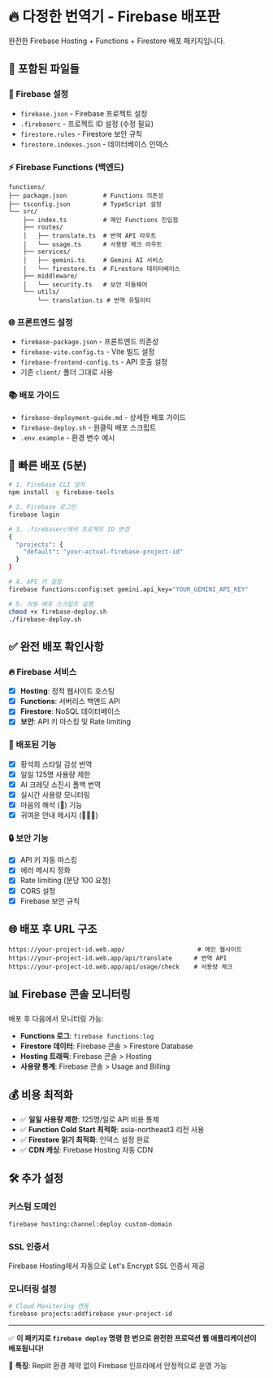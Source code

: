 # 🔥 다정한 번역기 - Firebase 배포판

완전한 Firebase Hosting + Functions + Firestore 배포 패키지입니다.

## 📁 포함된 파일들

### 🔧 Firebase 설정
- `firebase.json` - Firebase 프로젝트 설정
- `.firebaserc` - 프로젝트 ID 설정 (수정 필요)
- `firestore.rules` - Firestore 보안 규칙
- `firestore.indexes.json` - 데이터베이스 인덱스

### ⚡ Firebase Functions (백엔드)
```
functions/
├── package.json          # Functions 의존성
├── tsconfig.json         # TypeScript 설정
└── src/
    ├── index.ts          # 메인 Functions 진입점
    ├── routes/
    │   ├── translate.ts  # 번역 API 라우트
    │   └── usage.ts      # 사용량 체크 라우트
    ├── services/
    │   ├── gemini.ts     # Gemini AI 서비스
    │   └── firestore.ts  # Firestore 데이터베이스
    ├── middleware/
    │   └── security.ts   # 보안 미들웨어
    └── utils/
        └── translation.ts # 번역 유틸리티
```

### 🌐 프론트엔드 설정
- `firebase-package.json` - 프론트엔드 의존성
- `firebase-vite.config.ts` - Vite 빌드 설정
- `firebase-frontend-config.ts` - API 호출 설정
- 기존 `client/` 폴더 그대로 사용

### 📚 배포 가이드
- `firebase-deployment-guide.md` - 상세한 배포 가이드
- `firebase-deploy.sh` - 원클릭 배포 스크립트
- `.env.example` - 환경 변수 예시

## 🚀 빠른 배포 (5분)

```bash
# 1. Firebase CLI 설치
npm install -g firebase-tools

# 2. Firebase 로그인
firebase login

# 3. .firebaserc에서 프로젝트 ID 변경
{
  "projects": {
    "default": "your-actual-firebase-project-id"
  }
}

# 4. API 키 설정
firebase functions:config:set gemini.api_key="YOUR_GEMINI_API_KEY"

# 5. 자동 배포 스크립트 실행
chmod +x firebase-deploy.sh
./firebase-deploy.sh
```

## ✅ 완전 배포 확인사항

### 🔥 Firebase 서비스
- [x] **Hosting**: 정적 웹사이트 호스팅
- [x] **Functions**: 서버리스 백엔드 API
- [x] **Firestore**: NoSQL 데이터베이스
- [x] **보안**: API 키 마스킹 및 Rate limiting

### 📱 배포된 기능
- [x] 황석희 스타일 감성 번역
- [x] 일일 125명 사용량 제한
- [x] AI 크레딧 소진시 폴백 번역
- [x] 실시간 사용량 모니터링
- [x] 마음의 해석 (💖) 기능
- [x] 귀여운 안내 메시지 (🐻🐱🐇)

### 🔒 보안 기능
- [x] API 키 자동 마스킹
- [x] 에러 메시지 정화
- [x] Rate limiting (분당 100 요청)
- [x] CORS 설정
- [x] Firebase 보안 규칙

## 🌐 배포 후 URL 구조

```
https://your-project-id.web.app/                    # 메인 웹사이트
https://your-project-id.web.app/api/translate      # 번역 API
https://your-project-id.web.app/api/usage/check    # 사용량 체크
```

## 📊 Firebase 콘솔 모니터링

배포 후 다음에서 모니터링 가능:
- **Functions 로그**: `firebase functions:log`
- **Firestore 데이터**: Firebase 콘솔 > Firestore Database
- **Hosting 트래픽**: Firebase 콘솔 > Hosting
- **사용량 통계**: Firebase 콘솔 > Usage and Billing

## 💰 비용 최적화

- ✅ **일일 사용량 제한**: 125명/일로 API 비용 통제
- ✅ **Function Cold Start 최적화**: asia-northeast3 리전 사용
- ✅ **Firestore 읽기 최적화**: 인덱스 설정 완료
- ✅ **CDN 캐싱**: Firebase Hosting 자동 CDN

## 🛠️ 추가 설정

### 커스텀 도메인
```bash
firebase hosting:channel:deploy custom-domain
```

### SSL 인증서
Firebase Hosting에서 자동으로 Let's Encrypt SSL 인증서 제공

### 모니터링 설정
```bash
# Cloud Monitoring 연동
firebase projects:addfirebase your-project-id
```

---

✅ **이 패키지로 `firebase deploy` 명령 한 번으로 완전한 프로덕션 웹 애플리케이션이 배포됩니다!**

🌟 **특징**: Replit 환경 제약 없이 Firebase 인프라에서 안정적으로 운영 가능
